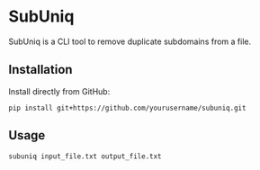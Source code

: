 # SubUniq

SubUniq is a CLI tool to remove duplicate subdomains from a file.

## Installation

Install directly from GitHub:

```
pip install git+https://github.com/yourusername/subuniq.git
```


## Usage

```
subuniq input_file.txt output_file.txt
```